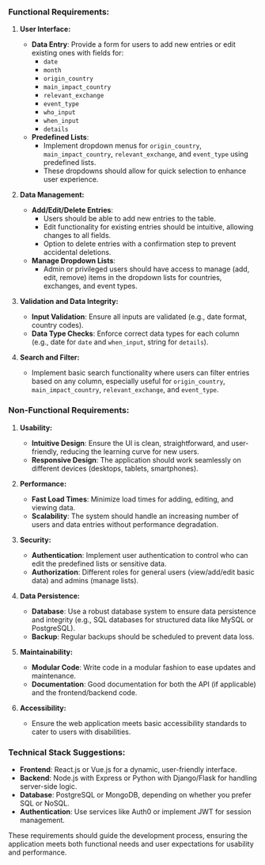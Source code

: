 ### **Functional Requirements:**

1. **User Interface:**
   - **Data Entry**: Provide a form for users to add new entries or edit existing ones with fields for:
     - `date`
     - `month`
     - `origin_country`
     - `main_impact_country`
     - `relevant_exchange`
     - `event_type`
     - `who_input`
     - `when_input`
     - `details`
   - **Predefined Lists**:
     - Implement dropdown menus for `origin_country`, `main_impact_country`, `relevant_exchange`, and `event_type` using predefined lists.
     - These dropdowns should allow for quick selection to enhance user experience.

2. **Data Management:**
   - **Add/Edit/Delete Entries**: 
     - Users should be able to add new entries to the table.
     - Edit functionality for existing entries should be intuitive, allowing changes to all fields.
     - Option to delete entries with a confirmation step to prevent accidental deletions.
   - **Manage Dropdown Lists**:
     - Admin or privileged users should have access to manage (add, edit, remove) items in the dropdown lists for countries, exchanges, and event types.

3. **Validation and Data Integrity:**
   - **Input Validation**: Ensure all inputs are validated (e.g., date format, country codes).
   - **Data Type Checks**: Enforce correct data types for each column (e.g., date for `date` and `when_input`, string for `details`).

4. **Search and Filter:**
   - Implement basic search functionality where users can filter entries based on any column, especially useful for `origin_country`, `main_impact_country`, `relevant_exchange`, and `event_type`.

### **Non-Functional Requirements:**

1. **Usability:**
   - **Intuitive Design**: Ensure the UI is clean, straightforward, and user-friendly, reducing the learning curve for new users.
   - **Responsive Design**: The application should work seamlessly on different devices (desktops, tablets, smartphones).

2. **Performance:**
   - **Fast Load Times**: Minimize load times for adding, editing, and viewing data.
   - **Scalability**: The system should handle an increasing number of users and data entries without performance degradation.

3. **Security:**
   - **Authentication**: Implement user authentication to control who can edit the predefined lists or sensitive data.
   - **Authorization**: Different roles for general users (view/add/edit basic data) and admins (manage lists).

4. **Data Persistence:**
   - **Database**: Use a robust database system to ensure data persistence and integrity (e.g., SQL databases for structured data like MySQL or PostgreSQL).
   - **Backup**: Regular backups should be scheduled to prevent data loss.

5. **Maintainability:**
   - **Modular Code**: Write code in a modular fashion to ease updates and maintenance.
   - **Documentation**: Good documentation for both the API (if applicable) and the frontend/backend code.

6. **Accessibility:**
   - Ensure the web application meets basic accessibility standards to cater to users with disabilities.

### **Technical Stack Suggestions:**
- **Frontend**: React.js or Vue.js for a dynamic, user-friendly interface.
- **Backend**: Node.js with Express or Python with Django/Flask for handling server-side logic.
- **Database**: PostgreSQL or MongoDB, depending on whether you prefer SQL or NoSQL.
- **Authentication**: Use services like Auth0 or implement JWT for session management.

These requirements should guide the development process, ensuring the application meets both functional needs and user expectations for usability and performance.